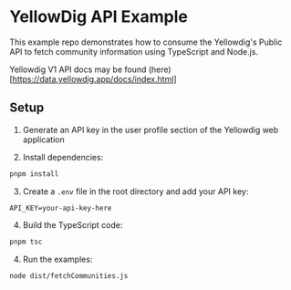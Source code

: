 # YellowDig API Example

This example repo demonstrates how to consume the Yellowdig's Public API to fetch community information using TypeScript and Node.js.

Yellowdig V1 API docs may be found (here)[https://data.yellowdig.app/docs/index.html]

## Setup

1. Generate an API key in the user profile section of the Yellowdig web application

2. Install dependencies:

```bash
pnpm install
```

3. Create a `.env` file in the root directory and add your API key:

```
API_KEY=your-api-key-here
```

4. Build the TypeScript code:

```bash
pnpm tsc
```

4. Run the examples:

```bash
node dist/fetchCommunities.js
```
